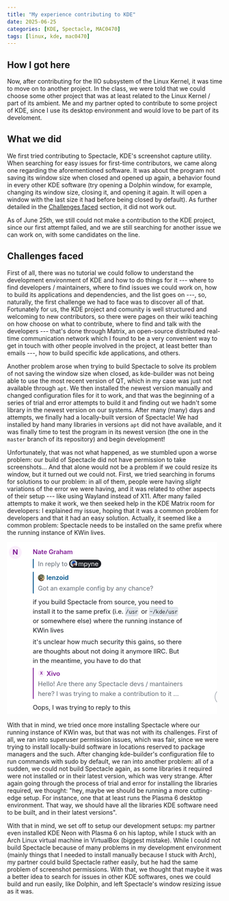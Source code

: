 ```yaml
---
title: "My experience contributing to KDE"
date: 2025-06-25
categories: [KDE, Spectacle, MAC0470]
tags: [linux, kde, mac0470]
---
```


## How I got here

Now, after contributing for the IIO subsystem of the Linux Kernel, it was time to move on to another
project. In the class, we were told that we could choose some other project that was at least related
to the Linux Kernel / part of its ambient. Me and my partner opted to contribute to some project of
KDE, since I use its desktop environment and would love to be part of its develoment. 

## What we did

We first tried contributing to Spectacle, KDE's screenshot capture utility. When searching for easy issues for first-time contributors, we came along one regarding the
aforementioned software. It was about the program not saving its window size when closed and opened up again, a behavior found in every other KDE software (try opening
a Dolphin window, for example, changing its window size, closing it, and opening it again. It will open a window with the last size it had before being closed by
default). As further detailed in the [Challenges faced](#challenges-faced) section, it did not work out.

As of June 25th, we still could not make a contribution to the KDE project, since our first attempt failed, and we are still searching for another issue we can work
on, with some candidates on the line.

## Challenges faced 

First of all, there was no tutorial we could follow to understand the development environment of KDE
and how to do things for it --- where to find developers / maintainers, where to find issues we could
work on, how to build its applications and dependencies, and the list goes on ---, so, naturally, the
first challenge we had to face was to discover all of that. Fortunately for us, the KDE project and
comunity is well structured and welcoming to new contributors, so there were pages on their wiki
teaching on how choose on what to contribute, where to find and talk with the developers --- that's done
through Matrix, an open-source distributed real-time communication network which I found to be a very
convenient way to get in touch with other people involved in the project, at least better than emails
---, how to build specific kde applications, and others.

Another problem arose when trying to build Spectacle to solve its problem of not saving the window
size when closed, as kde-builder was not being able to use the most recent version of QT, which in my
case was just not available through `apt`. We then installed the newest version manually and changed
configuration files for it to work, and that was the beginning of a series of trial and error attempts to build it and finding out we hadn't some library in the newest
version on our systems. After many (many) days and attempts, we finally had a locally-built version of Spectacle! We had installed by hand many libraries in versions `apt` did not
have available, and it was finally time to test the program in its newest version (the one in the `master` branch of its repository) and begin development!

Unfortunately, that was not what happened, as we stumbled upon a worse problem: our build of Spectacle did not have permission to take screenshots... And that alone
would not be a problem if we could resize its window, but it turned out we could not. First, we tried searching in forums for solutions to our problem: in all of them,
people were having *slight* variations of the error we were having, and it was related to other aspects of their setup --- like using Wayland instead of X11. After
many failed attempts to make it work, we then seeked help in the KDE Matrix room for developers: I explained my issue, hoping that it was a common problem for
developers and
that it had an easy solution. Actually, it seemed like a common problem: Spectacle needs to be installed on the same prefix where the running instance of KWin lives.

![Nate-Graham-describes-solution-for-spectacle-permission-issue](/assets/img/kde-development/kde_spectacle_kwin.png)

With that in mind, we tried once more installing Spectacle where our running instance of KWin was, but that was not with its challenges. First of all, we ran into
superuser permission issues, which was fair, since we were trying to install locally-build software in locations reserved to package managers and the such. After
changing kde-builder's configuration file to run commands with sudo by default, we ran into another problem: all of a sudden, we could not build Spectacle again, as
some libraries it required were not installed or in their latest version, which was very strange. After again going through the process of trial and error for
installing the libraries required, we thought: "hey, maybe we should be running a more cutting-edge setup. For instance, one that at least runs the Plasma 6 desktop
environment. That way, we should have all the libraries KDE software need to be built, and in their latest versions".

With that in mind, we set off to setup our development setups: my partner even installed KDE Neon with Plasma 6 on his laptop, while I stuck with an Arch Linux virtual
machine in VirtualBox (biggest mistake). While I could not build Spectacle because of many problems in my development environment (mainly things that I needed to
install manually because I stuck with Arch), my partner could build Spectacle rather easily, but he had the same problem of screenshot permissions. With that, we
thought that maybe it was a better idea to search for issues in other KDE softwares, ones we could build and run easily, like Dolphin, and left Spectacle's window
resizing issue as it was.
